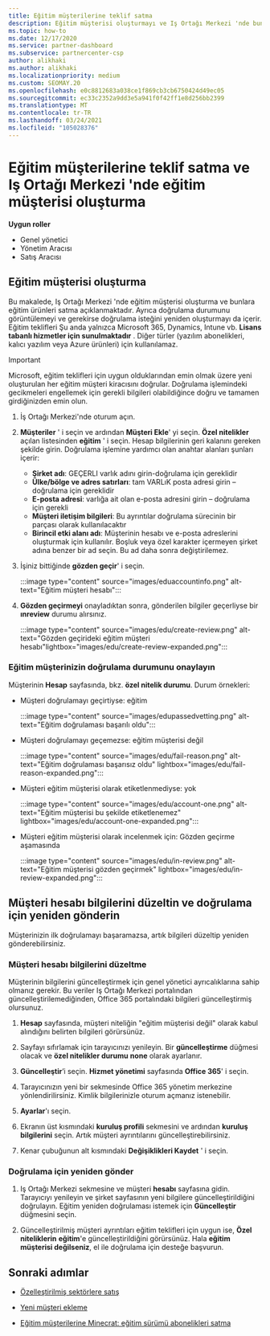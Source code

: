 ```yaml
---
title: Eğitim müşterilerine teklif satma
description: Eğitim müşterisi oluşturmayı ve Iş Ortağı Merkezi 'nde bunlara teklifler satmayı öğrenin. Eğitim müşterinizin doğrulama durumunu onaylamayı içerir.
ms.topic: how-to
ms.date: 12/17/2020
ms.service: partner-dashboard
ms.subservice: partnercenter-csp
author: alikhaki
ms.author: alikhaki
ms.localizationpriority: medium
ms.custom: SEOMAY.20
ms.openlocfilehash: e0c8812683a038ce1f869cb3cb6750424d49ec05
ms.sourcegitcommit: ec33c2352a9dd3e5a941f0f42ff1e8d256bb2399
ms.translationtype: MT
ms.contentlocale: tr-TR
ms.lasthandoff: 03/24/2021
ms.locfileid: "105028376"
---
```

# <a name="how-to-sell-offers-to-education-customers-and-how-to-create-an-education-customer-in-partner-center"></a>Eğitim müşterilerine teklif satma ve Iş Ortağı Merkezi 'nde eğitim müşterisi oluşturma

**Uygun roller**

- Genel yönetici
- Yönetim Aracısı
- Satış Aracısı

## <a name="create-an-education-customer"></a>Eğitim müşterisi oluşturma

Bu makalede, Iş Ortağı Merkezi 'nde eğitim müşterisi oluşturma ve bunlara eğitim ürünleri satma açıklanmaktadır. Ayrıca doğrulama durumunu görüntülemeyi ve gerekirse doğrulama isteğini yeniden oluşturmayı da içerir. Eğitim teklifleri Şu anda yalnızca Microsoft 365, Dynamics, Intune vb. **Lisans tabanlı hizmetler için sunulmaktadır** . Diğer türler (yazılım abonelikleri, kalıcı yazılım veya Azure ürünleri) için kullanılamaz.

> [!IMPORTANT]
> Microsoft, eğitim teklifleri için uygun olduklarından emin olmak üzere yeni oluşturulan her eğitim müşteri kiracısını doğrular.  Doğrulama işlemindeki gecikmeleri engellemek için gerekli bilgileri olabildiğince doğru ve tamamen girdiğinizden emin olun.

1. İş Ortağı Merkezi'nde oturum açın.

2. **Müşteriler** ' i seçin ve ardından **Müşteri Ekle**' yi seçin. **Özel nitelikler** açılan listesinden **eğitim** ' i seçin.  Hesap bilgilerinin geri kalanını gereken şekilde girin.  Doğrulama işlemine yardımcı olan anahtar alanları şunları içerir:

   - **Şirket adı**: GEÇERLI varlık adını girin-doğrulama için gereklidir
   - **Ülke/bölge ve adres satırları**: tam VARLıK posta adresi girin – doğrulama için gereklidir
   - **E-posta adresi**: varlığa ait olan e-posta adresini girin – doğrulama için gerekli
   - **Müşteri iletişim bilgileri**: Bu ayrıntılar doğrulama sürecinin bir parçası olarak kullanılacaktır
   - **Birincil etki alanı adı**: Müşterinin hesabı ve e-posta adreslerini oluşturmak için kullanılır.  Boşluk veya özel karakter içermeyen şirket adına benzer bir ad seçin.  Bu ad daha sonra değiştirilemez.

3. İşiniz bittiğinde **gözden geçir**' i seçin.

   :::image type="content" source="images/eduaccountinfo.png" alt-text="Eğitim müşteri hesabı":::

4. **Gözden geçirmeyi** onayladıktan sonra, gönderilen bilgiler geçerliyse bir **ınreview** durumu alırsınız. 

    :::image type="content" source="images/edu/create-review.png" alt-text="Gözden geçirideki eğitim müşteri hesabı"lightbox="images/edu/create-review-expanded.png":::

### <a name="confirm-your-education-customers-verification-status"></a>Eğitim müşterinizin doğrulama durumunu onaylayın

Müşterinin **Hesap** sayfasında, bkz. **özel nitelik durumu**.
Durum örnekleri:

- Müşteri doğrulamayı geçirtiyse: eğitim

   :::image type="content" source="images/edupassedvetting.png" alt-text="Eğitim doğrulaması başarılı oldu":::

- Müşteri doğrulamayı geçemezse: eğitim müşterisi değil

   :::image type="content" source="images/edu/fail-reason.png" alt-text="Eğitim doğrulaması başarısız oldu" lightbox="images/edu/fail-reason-expanded.png":::

- Müşteri eğitim müşterisi olarak etiketlenmediyse: yok

   :::image type="content" source="images/edu/account-one.png" alt-text="Eğitim müşterisi bu şekilde etiketlenemez" lightbox="images/edu/account-one-expanded.png":::

- Müşteri eğitim müşterisi olarak incelenmek için: Gözden geçirme aşamasında

    :::image type="content" source="images/edu/in-review.png" alt-text="Eğitim müşterisi gözden geçirmek" lightbox="images/edu/in-review-expanded.png":::

## <a name="correct-the-customer-account-info-and-resubmit-for-verification"></a>Müşteri hesabı bilgilerini düzeltin ve doğrulama için yeniden gönderin

Müşterinizin ilk doğrulamayı başaramazsa, artık bilgileri düzeltip yeniden gönderebilirsiniz.

### <a name="correct-the-customer-account-information"></a>Müşteri hesabı bilgilerini düzeltme

Müşterinin bilgilerini güncelleştirmek için genel yönetici ayrıcalıklarına sahip olmanız gerekir. Bu veriler Iş Ortağı Merkezi portalından güncelleştirilemediğinden, Office 365 portalındaki bilgileri güncelleştirmiş olursunuz.

1. **Hesap** sayfasında, müşteri niteliğin "eğitim müşterisi değil" olarak kabul alındığını belirten bilgileri görürsünüz.

2. Sayfayı sıfırlamak için tarayıcınızı yenileyin. Bir **güncelleştirme** düğmesi olacak ve **özel nitelikler durumu** **none** olarak ayarlanır.

3. **Güncelleştir**’i seçin. **Hizmet yönetimi** sayfasında **Office 365**' i seçin.

4. Tarayıcınızın yeni bir sekmesinde Office 365 yönetim merkezine yönlendirilirsiniz. Kimlik bilgilerinizle oturum açmanız istenebilir.

5. **Ayarlar**'ı seçin.

6. Ekranın üst kısmındaki **kuruluş profili** sekmesini ve ardından **kuruluş bilgilerini** seçin. Artık müşteri ayrıntılarını güncelleştirebilirsiniz.

7. Kenar çubuğunun alt kısmındaki **Değişiklikleri Kaydet** ' i seçin.  

### <a name="resubmit-for-verification"></a>Doğrulama için yeniden gönder

1. Iş Ortağı Merkezi sekmesine ve müşteri **hesabı** sayfasına gidin. Tarayıcıyı yenileyin ve şirket sayfasının yeni bilgilere güncelleştirildiğini doğrulayın. Eğitim yeniden doğrulaması istemek için **Güncelleştir** düğmesini seçin.

2. Güncelleştirilmiş müşteri ayrıntıları eğitim teklifleri için uygun ise, **Özel niteliklerin** **eğitim**'e güncelleştirildiğini görürsünüz. Hala **eğitim müşterisi değilseniz**, el ile doğrulama için desteğe başvurun.

## <a name="next-steps"></a>Sonraki adımlar

- [Özelleştirilmiş sektörlere satış](get-special-pricing-for-offers.md)

- [Yeni müşteri ekleme](add-a-new-customer.md)

- [Eğitim müşterilerine Minecrat: eğitim sürümü abonelikleri satma](minecraft-subscriptions.md)
